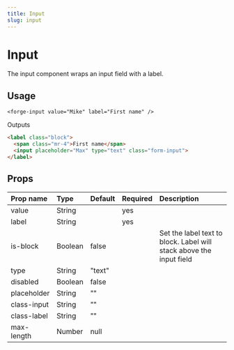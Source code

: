 ```yaml
---
title: Input
slug: input
---
```


# Input
The input component wraps an input field with a label.

## Usage
```vue
<forge-input value="Mike" label="First name" />
```

Outputs
```html
<label class="block">
  <span class="mr-4">First name</span>
  <input placeholder="Max" type="text" class="form-input">
</label>
```


## Props
| Prop name          | Type   | Default  | Required | Description |
|:-------------------|:-------|:---------|----------|:-------------|
| value              | String |          | yes      |              |
| label              | String |          | yes      |              |
| is-block           | Boolean| false    |          | Set the label text to block. Label will stack above the input field |
| type               | String | "text"   |          |              |
| disabled           | Boolean| false    |          |              |
| placeholder        | String | ""       |          |              |
| class-input        | String | ""       |          |              |
| class-label        | String | ""       |          |              |
| max-length         | Number | null     |          |              |
